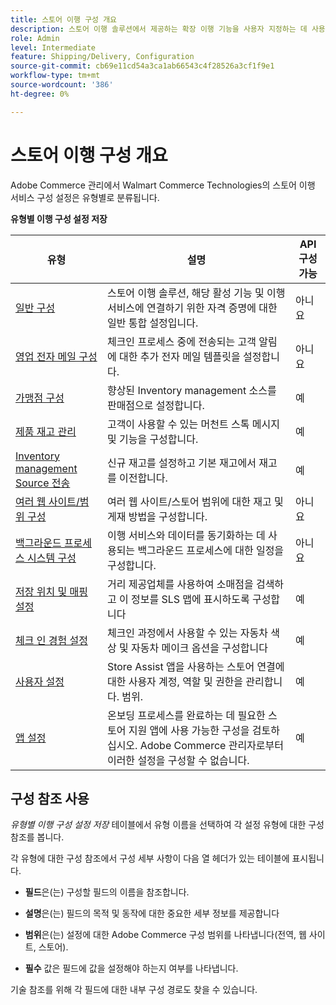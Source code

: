 ```yaml
---
title: 스토어 이행 구성 개요
description: 스토어 이행 솔루션에서 제공하는 확장 이행 기능을 사용자 지정하는 데 사용할 수 있는 관리자 구성 설정 유형에 대해 알아보고, 구성을 완료하기 위한 지침에 연결합니다.
role: Admin
level: Intermediate
feature: Shipping/Delivery, Configuration
source-git-commit: cb69e11cd54a3ca1ab66543c4f28526a3cf1f9e1
workflow-type: tm+mt
source-wordcount: '386'
ht-degree: 0%

---
```


# 스토어 이행 구성 개요

Adobe Commerce 관리에서 Walmart Commerce Technologies의 스토어 이행 서비스 구성 설정은 유형별로 분류됩니다.

**유형별 이행 구성 설정 저장**

| **유형** | **설명** | **API 구성 가능** |
|--------------------------------------------------------------------------|--------------------------------------------------------------------------------------------------------------------------------------------------------------------------|----------------------|
| [일반 구성](enable-general.md) | 스토어 이행 솔루션, 해당 활성 기능 및 이행 서비스에 연결하기 위한 자격 증명에 대한 일반 통합 설정입니다. | 아니요 |
| [영업 전자 메일 구성](sales-emails.md) | 체크인 프로세스 중에 전송되는 고객 알림에 대한 추가 전자 메일 템플릿을 설정합니다. | 아니요 |
| [가맹점 구성](merchant-store-configuration.md) | 향상된 Inventory management 소스를 판매점으로 설정합니다. | 예 |
| [제품 재고 관리](product-stock.md) | 고객이 사용할 수 있는 머천트 스톡 메시지 및 기능을 구성합니다. | 예 |
| [Inventory management Source 전송](inventory-stock-transfer.md) | 신규 재고를 설정하고 기본 재고에서 재고를 이전합니다. | 예 |
| [여러 웹 사이트/범위 구성](multi-site-and-scope-config.md) | 여러 웹 사이트/스토어 범위에 대한 재고 및 게재 방법을 구성합니다. | 아니요 |
| [백그라운드 프로세스 시스템 구성](background-processes.md) | 이행 서비스와 데이터를 동기화하는 데 사용되는 백그라운드 프로세스에 대한 일정을 구성합니다. | 아니요 |
| [저장 위치 및 매핑 설정](store-location-map-provider-setup.md) | 거리 제공업체를 사용하여 소매점을 검색하고 이 정보를 SLS 맵에 표시하도록 구성합니다 | 예 |
| [체크 인 경험 설정](check-in-experience-setup.md) | 체크인 과정에서 사용할 수 있는 자동차 색상 및 자동차 메이크 옵션을 구성합니다 | 예 |
| [사용자 설정](user-setup.md) | Store Assist 앱을 사용하는 스토어 연결에 대한 사용자 계정, 역할 및 권한을 관리합니다. 범위. | 예 |
| [앱 설정](app-setup.md) | 온보딩 프로세스를 완료하는 데 필요한 스토어 지원 앱에 사용 가능한 구성을 검토하십시오. Adobe Commerce 관리자로부터 이러한 설정을 구성할 수 없습니다. | 예 |

## 구성 참조 사용

_유형별 이행 구성 설정 저장_ 테이블에서 유형 이름을 선택하여 각 설정 유형에 대한 구성 참조를 봅니다.

각 유형에 대한 구성 참조에서 구성 세부 사항이 다음 열 헤더가 있는 테이블에 표시됩니다.

- **필드**&#x200B;은(는) 구성할 필드의 이름을 참조합니다.

- **설명**&#x200B;은(는) 필드의 목적 및 동작에 대한 중요한 세부 정보를 제공합니다

- **범위**&#x200B;은(는) 설정에 대한 Adobe Commerce 구성 범위를 나타냅니다(전역, 웹 사이트, 스토어).

- **필수** 값은 필드에 값을 설정해야 하는지 여부를 나타냅니다.

기술 참조를 위해 각 필드에 대한 내부 구성 경로도 찾을 수 있습니다.
